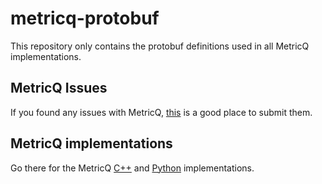 # metricq-protobuf
This repository only contains the protobuf definitions used in all MetricQ implementations.

## MetricQ Issues

If you found any issues with MetricQ, [this](https://github.com/metricq/metricq) is a good place to submit them.

## MetricQ implementations

Go there for the MetricQ [C++](https://github.com/metricq/metricq-cpp) and [Python](https://github.com/metricq/metricq-python) implementations.
